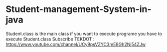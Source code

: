 # Student-management-System-in-java
Student.class is the main class if you want to execute programe you have to execute Student.class
Subscribe TEKDOT : https://www.youtube.com/channel/UCy9psVZYC3mE8Gh2Nj54ZJw
